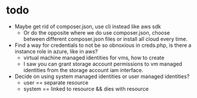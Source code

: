 # todo
 
* Maybe get rid of composer.json, use cli instead like aws sdk
  * Or do the opposite where we do use composer.json, choose between different composer.json files or install all cloud every time.
* Find a way for credentials to not be so obnoxious in creds.php, is there a instance role in azure, like in aws?
  * virtual machine managed identities for vms, how to create
  * I saw you can grant storage account permissions to vm managed identities from the storage account iam interface.
* Decide on using system managed identities or user managed identities?
  * user == separate resource
  * system == linked to resource && dies with resource